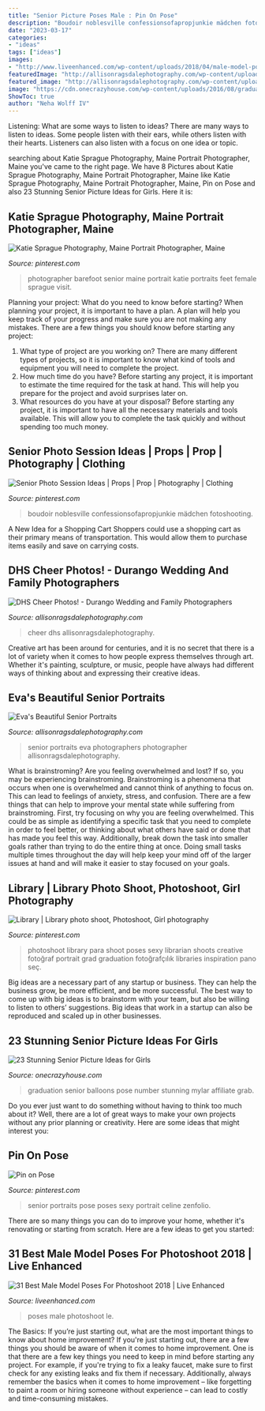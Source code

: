 ```yaml
---
title: "Senior Picture Poses Male : Pin On Pose"
description: "Boudoir noblesville confessionsofapropjunkie mädchen fotoshooting"
date: "2023-03-17"
categories:
- "ideas"
tags: ["ideas"]
images:
- "http://www.liveenhanced.com/wp-content/uploads/2018/04/male-model-poses-4.jpg"
featuredImage: "http://allisonragsdalephotography.com/wp-content/uploads/2014/02/2014-02-18_0020.jpg"
featured_image: "http://allisonragsdalephotography.com/wp-content/uploads/2014/02/2014-02-18_0020.jpg"
image: "https://cdn.onecrazyhouse.com/wp-content/uploads/2016/08/graduation-year-balloons.jpg"
ShowToc: true
author: "Neha Wolff IV"
---
```



Listening: What are some ways to listen to ideas?
There are many ways to listen to ideas. Some people listen with their ears, while others listen with their hearts. Listeners can also listen with a focus on one idea or topic.

	

		
searching about Katie Sprague Photography, Maine Portrait Photographer, Maine you've came to the right page. We have 8 Pictures about Katie Sprague Photography, Maine Portrait Photographer, Maine like Katie Sprague Photography, Maine Portrait Photographer, Maine, Pin on Pose and also 23 Stunning Senior Picture Ideas for Girls. Here it is:
		
    
## Katie Sprague Photography, Maine Portrait Photographer, Maine

<img loading=lazy src="https://i.pinimg.com/736x/0f/bb/ac/0fbbacbfc60ffed8b931157431229779.jpg" onerror="this.onerror=null;this.src='https://tse4.mm.bing.net/th?id=OIP.tSMMok52qw4hQzki52W63wHaLL&amp;pid=15.1';" alt="Katie Sprague Photography, Maine Portrait Photographer, Maine">

_Source: pinterest.com_

>photographer barefoot senior maine portrait katie portraits feet female sprague visit. 

	

Planning your project: What do you need to know before starting?
When planning your project, it is important to have a plan. A plan will help you keep track of your progress and make sure you are not making any mistakes. There are a few things you should know before starting any project:
1. What type of project are you working on? There are many different types of projects, so it is important to know what kind of tools and equipment you will need to complete the project.
2. How much time do you have? Before starting any project, it is important to estimate the time required for the task at hand. This will help you prepare for the project and avoid surprises later on.
3. What resources do you have at your disposal? Before starting any project, it is important to have all the necessary materials and tools available. This will allow you to complete the task quickly and without spending too much money.

    
## Senior Photo Session Ideas | Props | Prop | Photography | Clothing

<img loading=lazy src="https://i.pinimg.com/736x/79/6b/26/796b2650e47da62c5399dbb72e865593--fashion-poses-barns.jpg" onerror="this.onerror=null;this.src='https://tse1.mm.bing.net/th?id=OIP.634gFCgx0QCl2T7JO9-FWAHaLH&amp;pid=15.1';" alt="Senior Photo Session Ideas | Props | Prop | Photography | Clothing">

_Source: pinterest.com_

>boudoir noblesville confessionsofapropjunkie mädchen fotoshooting. 

	

A New Idea for a Shopping Cart
Shoppers could use a shopping cart as their primary means of transportation. This would allow them to purchase items easily and save on carrying costs.

    
## DHS Cheer Photos! - Durango Wedding And Family Photographers

<img loading=lazy src="https://allisonragsdalephotography.com/wp-content/uploads/2015/03/DSC3678-1024x731.jpg" onerror="this.onerror=null;this.src='https://tse2.mm.bing.net/th?id=OIP.hyphIzAffshCPQWjTI1UbwHaFS&amp;pid=15.1';" alt="DHS Cheer Photos! - Durango Wedding and Family Photographers">

_Source: allisonragsdalephotography.com_

>cheer dhs allisonragsdalephotography. 

	

Creative art has been around for centuries, and it is no secret that there is a lot of variety when it comes to how people express themselves through art. Whether it's painting, sculpture, or music, people have always had different ways of thinking about and expressing their creative ideas.

    
## Eva&#039;s Beautiful Senior Portraits

<img loading=lazy src="http://allisonragsdalephotography.com/wp-content/uploads/2014/02/2014-02-18_0020.jpg" onerror="this.onerror=null;this.src='https://tse1.mm.bing.net/th?id=OIP.icP1ey78m1gfIS1zx51Q9wHaKe&amp;pid=15.1';" alt="Eva&#039;s Beautiful Senior Portraits">

_Source: allisonragsdalephotography.com_

>senior portraits eva photographers photographer allisonragsdalephotography. 

	

What is brainstroming?
Are you feeling overwhelmed and lost? If so, you may be experiencing brainstroming. Brainstroming is a phenomena that occurs when one is overwhelmed and cannot think of anything to focus on. This can lead to feelings of anxiety, stress, and confusion. There are a few things that can help to improve your mental state while suffering from brainstroming. First, try focusing on why you are feeling overwhelmed. This could be as simple as identifying a specific task that you need to complete in order to feel better, or thinking about what others have said or done that has made you feel this way. Additionally, break down the task into smaller goals rather than trying to do the entire thing at once. Doing small tasks multiple times throughout the day will help keep your mind off of the larger issues at hand and will make it easier to stay focused on your goals.

    
## Library | Library Photo Shoot, Photoshoot, Girl Photography

<img loading=lazy src="https://i.pinimg.com/736x/6f/dd/cb/6fddcb01b74471ec8243ece91014512f--graduation-photos-libraries.jpg" onerror="this.onerror=null;this.src='https://tse1.mm.bing.net/th?id=OIP.Yp_JK76nxqVON02nR2VlUgHaLH&amp;pid=15.1';" alt="Library | Library photo shoot, Photoshoot, Girl photography">

_Source: pinterest.com_

>photoshoot library para shoot poses sexy librarian shoots creative fotoğraf portrait grad graduation fotoğrafçılık libraries inspiration pano seç. 

	

Big ideas are a necessary part of any startup or business. They can help the business grow, be more efficient, and be more successful. The best way to come up with big ideas is to brainstorm with your team, but also be willing to listen to others’ suggestions. Big ideas that work in a startup can also be reproduced and scaled up in other businesses.

    
## 23 Stunning Senior Picture Ideas For Girls

<img loading=lazy src="https://cdn.onecrazyhouse.com/wp-content/uploads/2016/08/graduation-year-balloons.jpg" onerror="this.onerror=null;this.src='https://tse3.mm.bing.net/th?id=OIP.GsYlh8brqS7vuw8jdkXRsAHaLH&amp;pid=15.1';" alt="23 Stunning Senior Picture Ideas for Girls">

_Source: onecrazyhouse.com_

>graduation senior balloons pose number stunning mylar affiliate grab. 

	

Do you ever just want to do something without having to think too much about it? Well, there are a lot of great ways to make your own projects without any prior planning or creativity. Here are some ideas that might interest you: 

    
## Pin On Pose

<img loading=lazy src="https://i.pinimg.com/736x/64/25/70/6425704ae5ab6afa1f8591dacb438a72--senior-portraits-celine.jpg" onerror="this.onerror=null;this.src='https://tse1.mm.bing.net/th?id=OIP.tGigeAWUswR3k9WE9kaQvgHaLJ&amp;pid=15.1';" alt="Pin on Pose">

_Source: pinterest.com_

>senior portraits pose poses sexy portrait celine zenfolio. 

	

There are so many things you can do to improve your home, whether it's renovating or starting from scratch. Here are a few ideas to get you started:

    
## 31 Best Male Model Poses For Photoshoot 2018 | Live Enhanced

<img loading=lazy src="http://www.liveenhanced.com/wp-content/uploads/2018/04/male-model-poses-4.jpg" onerror="this.onerror=null;this.src='https://tse1.mm.bing.net/th?id=OIP.ERRxq0jrvDHdEqw7RzHH1QHaLO&amp;pid=15.1';" alt="31 Best Male Model Poses For Photoshoot 2018 | Live Enhanced">

_Source: liveenhanced.com_

>poses male photoshoot le. 

	

The Basics: If you’re just starting out, what are the most important things to know about home improvement?
If you're just starting out, there are a few things you should be aware of when it comes to home improvement. One is that there are a few key things you need to keep in mind before starting any project. For example, if you're trying to fix a leaky faucet, make sure to first check for any existing leaks and fix them if necessary. Additionally, always remember the basics when it comes to home improvement – like forgetting to paint a room or hiring someone without experience – can lead to costly and time-consuming mistakes.

